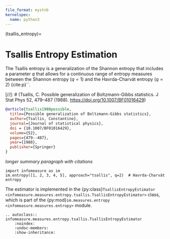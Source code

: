 ```yaml
---
file_format: mystnb
kernelspec:
  name: python3
---
```


(tsallis_entropy)=
# Tsallis Entropy Estimation

The Tsallis entropy is a generalization of the Shannon entropy that includes a parameter $q$ that allows for a continuous range of entropy measures between the Shannon entropy ($q = 1$) and the Havrda-Charvát entropy ($q = 2$) {cite:p}``.

[//]: # (Tsallis, C. Possible generalization of Boltzmann-Gibbs statistics. J Stat Phys 52, 479–487 (1988). https://doi.org/10.1007/BF01016429)

```bibtex
@article{tsallis1988possible,
  title={Possible generalization of Boltzmann-Gibbs statistics},
  author={Tsallis, Constantino},
  journal={Journal of statistical physics},
  doi = {10.1007/BF01016429},
  volume={52},
  pages={479--487},
  year={1988},
  publisher={Springer}
}
```

_longer summary paragraph with citations_

```{code-cell}
import infomeasure as im
im.entropy([1, 2, 3, 4, 5], approach="tsallis", q=2)  # Havrda-Charvát entropy
```



The estimator is implemented in the {py:class}`TsallisEntropyEstimator <infomeasure.measures.entropy.tsallis.TsallisEntropyEstimator>` class,
which is part of the {py:mod}`im.measures.entropy <infomeasure.measures.entropy>` module.

```{eval-rst}
.. autoclass:: infomeasure.measures.entropy.tsallis.TsallisEntropyEstimator
    :noindex:
    :undoc-members:
    :show-inheritance:
```

